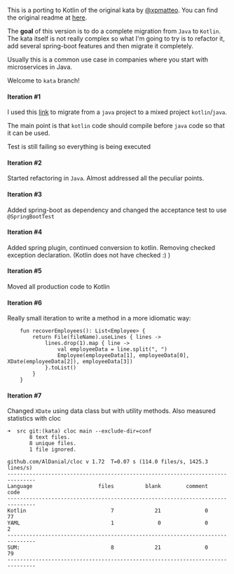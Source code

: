 This is a porting to Kotlin of the original kata by [@xpmatteo](https://github.com/xpmatteo).
You can find the original readme at [here](originalRDME.md).

The **goal** of this version is to do a complete migration from `Java` to `Kotlin`.
The kata itself is not really complex so what I'm going to try is to refactor it, add several spring-boot features and then migrate it completely.

Usually this is a common use case in companies where you start with microservices in Java.

Welcome to `kata` branch!

#### Iteration \#1
I used this [link](https://kotlinlang.org/docs/reference/using-maven.html) to migrate from a `java` project to a mixed project `kotlin`/`java`.

The main point is that `kotlin` code should compile before `java` code so that it can be used.

Test is still failing so everything is being executed

#### Iteration \#2
Started refactoring in `Java`. Almost addressed all the peculiar points.

#### Iteration \#3
Added spring-boot as dependency and changed the acceptance test to use `@SpringBootTest`

#### Iteration \#4
Added spring plugin, continued conversion to kotlin. Removing checked exception declaration. (Kotlin does not have checked :) )

#### Iteration \#5
Moved all production code to Kotlin

#### Iteration \#6
Really small iteration to write a method in a more idiomatic way:
```
    fun recoverEmployees(): List<Employee> {
        return File(fileName).useLines { lines ->
            lines.drop(1).map { line ->
                val employeeData = line.split(", ")
                Employee(employeeData[1], employeeData[0], XDate(employeeData[2]), employeeData[3])
            }.toList()
        }
    }
```

#### Iteration \#7
Changed `XDate` using data class but with utility methods. Also measured statistics with cloc

```
➜  src git:(kata) cloc main --exclude-dir=conf
       8 text files.
       8 unique files.
       1 file ignored.

github.com/AlDanial/cloc v 1.72  T=0.07 s (114.0 files/s, 1425.3 lines/s)
-------------------------------------------------------------------------------
Language                     files          blank        comment           code
-------------------------------------------------------------------------------
Kotlin                           7             21              0             77
YAML                             1              0              0              2
-------------------------------------------------------------------------------
SUM:                             8             21              0             79
-------------------------------------------------------------------------------
```
